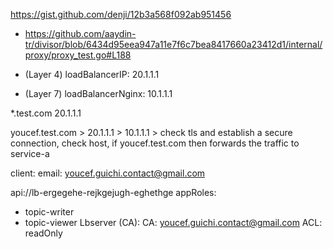 https://gist.github.com/denji/12b3a568f092ab951456
- https://github.com/aaydin-tr/divisor/blob/6434d95eea947a11e7f6c7bea8417660a23412d1/internal/proxy/proxy_test.go#L188




- (Layer 4) loadBalancerIP: 20.1.1.1
- (Layer 7) loadBalancerNginx: 10.1.1.1


*.test.com
20.1.1.1





youcef.test.com  > 20.1.1.1 > 10.1.1.1 > check tls and establish a secure connection, check host, if youcef.test.com then forwards the traffic to service-a



client:
  email: youcef.guichi.contact@gmail.com
  
api://lb-ergegehe-rejkgejugh-eghethge
appRoles:
- topic-writer
- topic-viewer
Lbserver (CA):
  CA: youcef.guichi.contact@gmail.com
  ACL: readOnly